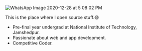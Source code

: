 
![WhatsApp Image 2020-12-28 at 5 08 02 PM](https://user-images.githubusercontent.com/71020381/103212076-e9383e80-492f-11eb-8297-9f9ec0143c80.jpeg)

This is the place where I open source stuff.😄

-   Pre-final year undergrad at National Institute of Technology, Jamshedpur.
-   Passionate about web and app development.
-   Competitive Coder.








